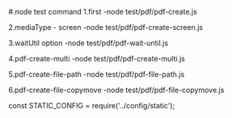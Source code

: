 #.node test command
1.first
-node test/pdf/pdf-create.js

2.mediaType - screen
-node test/pdf/pdf-create-screen.js

3.waitUtil option
-node test/pdf/pdf-wait-until.js

4.pdf-create-multi
-node test/pdf/pdf-create-multi.js

5.pdf-create-file-path
-node test/pdf/pdf-file-path.js

6.pdf-create-file-copymove
-node test/pdf/pdf-file-copymove.js

const STATIC_CONFIG = require('../config/static');
